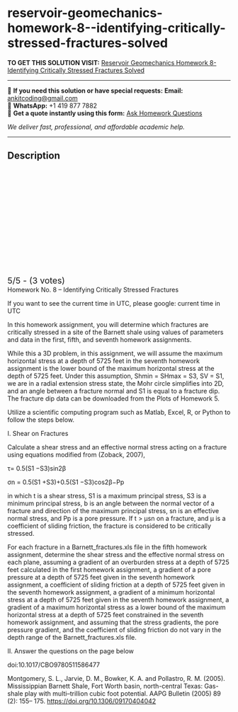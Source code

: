 # reservoir-geomechanics-homework-8--identifying-critically-stressed-fractures-solved
**TO GET THIS SOLUTION VISIT:** [Reservoir Geomechanics Homework 8- Identifying Critically Stressed Fractures Solved](https://www.ankitcodinghub.com/product/reservoir-geomechanics-solved-8/)


---

📩 **If you need this solution or have special requests:** **Email:** ankitcoding@gmail.com  
📱 **WhatsApp:** +1 419 877 7882  
📄 **Get a quote instantly using this form:** [Ask Homework Questions](https://www.ankitcodinghub.com/services/ask-homework-questions/)

*We deliver fast, professional, and affordable academic help.*

---

<h2>Description</h2>



<div class="kk-star-ratings kksr-auto kksr-align-center kksr-valign-top" data-payload="{&quot;align&quot;:&quot;center&quot;,&quot;id&quot;:&quot;124066&quot;,&quot;slug&quot;:&quot;default&quot;,&quot;valign&quot;:&quot;top&quot;,&quot;ignore&quot;:&quot;&quot;,&quot;reference&quot;:&quot;auto&quot;,&quot;class&quot;:&quot;&quot;,&quot;count&quot;:&quot;3&quot;,&quot;legendonly&quot;:&quot;&quot;,&quot;readonly&quot;:&quot;&quot;,&quot;score&quot;:&quot;5&quot;,&quot;starsonly&quot;:&quot;&quot;,&quot;best&quot;:&quot;5&quot;,&quot;gap&quot;:&quot;4&quot;,&quot;greet&quot;:&quot;Rate this product&quot;,&quot;legend&quot;:&quot;5\/5 - (3 votes)&quot;,&quot;size&quot;:&quot;24&quot;,&quot;title&quot;:&quot;Reservoir Geomechanics Homework 8- Identifying Critically Stressed Fractures Solved&quot;,&quot;width&quot;:&quot;138&quot;,&quot;_legend&quot;:&quot;{score}\/{best} - ({count} {votes})&quot;,&quot;font_factor&quot;:&quot;1.25&quot;}">

<div class="kksr-stars">

<div class="kksr-stars-inactive">
            <div class="kksr-star" data-star="1" style="padding-right: 4px">


<div class="kksr-icon" style="width: 24px; height: 24px;"></div>
        </div>
            <div class="kksr-star" data-star="2" style="padding-right: 4px">


<div class="kksr-icon" style="width: 24px; height: 24px;"></div>
        </div>
            <div class="kksr-star" data-star="3" style="padding-right: 4px">


<div class="kksr-icon" style="width: 24px; height: 24px;"></div>
        </div>
            <div class="kksr-star" data-star="4" style="padding-right: 4px">


<div class="kksr-icon" style="width: 24px; height: 24px;"></div>
        </div>
            <div class="kksr-star" data-star="5" style="padding-right: 4px">


<div class="kksr-icon" style="width: 24px; height: 24px;"></div>
        </div>
    </div>

<div class="kksr-stars-active" style="width: 138px;">
            <div class="kksr-star" style="padding-right: 4px">


<div class="kksr-icon" style="width: 24px; height: 24px;"></div>
        </div>
            <div class="kksr-star" style="padding-right: 4px">


<div class="kksr-icon" style="width: 24px; height: 24px;"></div>
        </div>
            <div class="kksr-star" style="padding-right: 4px">


<div class="kksr-icon" style="width: 24px; height: 24px;"></div>
        </div>
            <div class="kksr-star" style="padding-right: 4px">


<div class="kksr-icon" style="width: 24px; height: 24px;"></div>
        </div>
            <div class="kksr-star" style="padding-right: 4px">


<div class="kksr-icon" style="width: 24px; height: 24px;"></div>
        </div>
    </div>
</div>


<div class="kksr-legend" style="font-size: 19.2px;">
            5/5 - (3 votes)    </div>
    </div>
Homework No. 8 – Identifying Critically Stressed Fractures

If you want to see the current time in UTC, please google: current time in UTC

In this homework assignment, you will determine which fractures are critically stressed in a site of the Barnett shale using values of parameters and data in the first, fifth, and seventh homework assignments.

While this a 3D problem, in this assignment, we will assume the maximum horizontal stress at a depth of 5725 feet in the seventh homework assignment is the lower bound of the maximum horizontal stress at the depth of 5725 feet. Under this assumption, Shmin = SHmax = S3, SV = S1, we are in a radial extension stress state, the Mohr circle simplifies into 2D, and an angle between a fracture normal and S1 is equal to a fracture dip. The fracture dip data can be downloaded from the Plots of Homework 5.

Utilize a scientific computing program such as Matlab, Excel, R, or Python to follow the steps below.

I. Shear on Fractures

Calculate a shear stress and an effective normal stress acting on a fracture using equations modified from (Zoback, 2007),

τ= 0.5(S1 −S3)sin2β

σn = 0.5(S1 +S3)+0.5(S1 −S3)cos2β−Pp

in which t is a shear stress, S1 is a maximum principal stress, S3 is a minimum principal stress, b is an angle between the normal vector of a fracture and direction of the maximum principal stress, sn is an effective normal stress, and Pp is a pore pressure. If t &gt; µsn on a fracture, and µ is a coefficient of sliding friction, the fracture is considered to be critically stressed.

For each fracture in a Barnett_fractures.xls file in the fifth homework assignment, determine the shear stress and the effective normal stress on each plane, assuming a gradient of an overburden stress at a depth of 5725 feet calculated in the first homework assignment, a gradient of a pore pressure at a depth of 5725 feet given in the seventh homework assignment, a coefficient of sliding friction at a depth of 5725 feet given in the seventh homework assignment, a gradient of a minimum horizontal stress at a depth of 5725 feet given in the seventh homework assignment, a gradient of a maximum horizontal stress as a lower bound of the maximum horizontal stress at a depth of 5725 feet constrained in the seventh homework assignment, and assuming that the stress gradients, the pore pressure gradient, and the coefficient of sliding friction do not vary in the depth range of the Barnett_fractures.xls file.

II. Answer the questions on the page below

doi:10.1017/CBO9780511586477

Montgomery, S. L., Jarvie, D. M., Bowker, K. A. and Pollastro, R. M. (2005). Mississippian Barnett Shale, Fort Worth basin, north-central Texas: Gas-shale play with multi–trillion cubic foot potential. AAPG Bulletin (2005) 89 (2): 155– 175. https://doi.org/10.1306/09170404042
